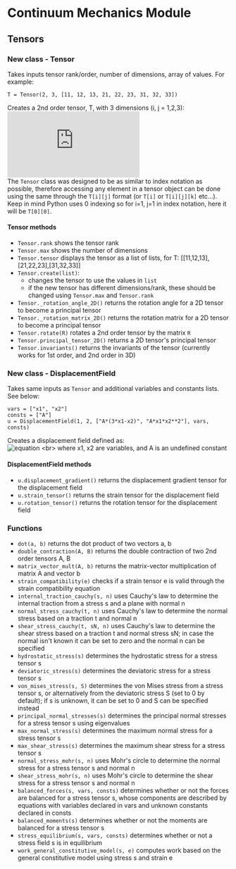 # Continuum Mechanics Module

## Tensors
### New class - Tensor
Takes inputs tensor rank/order, number of dimensions, array of values. For example:
```
T = Tensor(2, 3, [11, 12, 13, 21, 22, 23, 31, 32, 33])
```
Creates a 2nd order tensor, T, with 3 dimensions (i, j = 1,2,3): <br>
![equation](https://latex.codecogs.com/gif.latex?T%3D%5Cbegin%7Bbmatrix%7D11%2612%2613%5C%5C21%2622%2623%5C%5C31%2632%2633%5Cend%7Bbmatrix%7D)
<br> 
The ```Tensor``` class was designed to be as similar to index notation as possible, therefore accessing any element in a tensor object can be done using the same through the ```T[i][j]``` format (or ```T[i]``` or ```T[i][j][k]``` etc...). Keep in mind Python uses 0 indexing so for i=1, j=1 in index notation, here it will be ```T[0][0]```.


#### Tensor methods
- ```Tensor.rank``` shows the tensor rank
- ```Tensor.max``` shows the number of dimensions
- ```Tensor.tensor``` displays the tensor as a list of lists, for T: [[11,12,13],[21,22,23],[31,32,33]]
- ```Tensor.create(list)```:
  - changes the tensor to use the values in ```list```
  - if the new tensor has different dimensions/rank, these should be changed using ```Tensor.max``` and ```Tensor.rank```
- ```Tensor._rotation_angle_2D()``` returns the rotation angle for a 2D tensor to become a principal tensor
- ```Tensor._rotation_matrix_2D()``` returns the rotation matrix for a 2D tensor to become a principal tensor
- ```Tensor.rotate(R)``` rotates a 2nd order tensor by the matrix ```R```
- ```Tensor.principal_tensor_2D()``` returns a 2D tensor's principal tensor
- ```Tensor.invariants()``` returns the invariants of the tensor (currently works for 1st order, and 2nd order in 3D)

### New class - DisplacementField
Takes same inputs as ```Tensor``` and additional variables and constants lists. See below:
```
vars = ["x1", "x2"] 
consts = ["A"]
u = DisplacementField(1, 2, ["A*(3*x1-x2)", "A*x1*x2**2"], vars, consts)
```
Creates a displacement field defined as: <br>
![equation](https://latex.codecogs.com/svg.image?u_i%20=%20%5Cbegin%7Bbmatrix%7D%20A%5Cleft(3x_1-x_2%5Cright)%20%5C%5C%20Ax_1x_2%5E2%20%5Cend%7Bbmatrix%7D)
<br>
where x1, x2 are variables, and A is an undefined constant

#### DisplacementField methods
- ```u.displacement_gradient()``` returns the displacement gradient tensor for the displacement field
- ```u.strain_tensor()``` returns the strain tensor for the displacement field
- ```u.rotation_tensor()``` returns the rotation tensor for the displacement field

### Functions
- ```dot(a, b)``` returns the dot product of two vectors a, b
- ```double_contraction(A, B)``` returns the double contraction of two 2nd order tensors A, B
- ```matrix_vector_mult(A, b)``` returns the matrix-vector multiplication of matrix A and vector b
- ```strain_compatibility(e)``` checks if a strain tensor e is valid through the strain compatibility equation
- ```internal_traction_cauchy(s, n)``` uses Cauchy's law to determine the internal traction from a stress s and a plane with normal n
- ```normal_stress_cauchy(t, n)``` uses Cauchy's law to determine the normal stress based on a traction t and normal n
- ```shear_stress_cauchy(t, sN, n)``` uses Cauchy's law to determine the shear stress based on a traction t and normal stress sN; in case the normal isn't known it can be set to zero and the normal n can be specified
- ```hydrostatic_stress(s)``` determines the hydrostatic stress for a stress tensor s
- ```deviatoric_stress(s)``` determines the deviatoric stress for a stress tensor s
- ```von_mises_stress(s, S)``` determines the von Mises stress from a stress tensor s, or alternatively from the deviatoric stress S (set to 0 by default); if s is unknown, it can be set to 0 and S can be specified instead
- ```principal_normal_stresses(s)``` determines the principal normal stresses for a stress tensor s using eigenvalues
- ```max_normal_stress(s)``` determines the maximum normal stress for a stress tensor s
- ```max_shear_stress(s)``` determines the maximum shear stress for a stress tensor s
- ```normal_stress_mohr(s, n)``` uses Mohr's circle to determine the normal stress for a stress tensor s and normal n
- ```shear_stress_mohr(s, n)``` uses Mohr's circle to determine the shear stress for a stress tensor s and normal n
- ```balanced_forces(s, vars, consts)``` determines whether or not the forces are balanced for a stress tensor s, whose components are described by equations with variables declared in vars and unknown constants declared in consts
- ```balanced_moments(s)``` determines whether or not the moments are balanced for a stress tensor s
- ```stress_equilibrium(s, vars, consts)``` determines whether or not a stress field s is in equilibrium
- ```work_general_constitutive_model(s, e)``` computes work based on the general constitutive model using stress s and strain e
